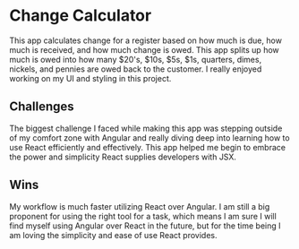 # Change Calculator
This app calculates change for a register based on how much is due, how much is received, and how much change is owed. This app splits up how much is owed into how many $20's, $10s, $5s, $1s, quarters, dimes, nickels, and pennies are owed back to the customer. I really enjoyed working on my UI and styling in this project. 

## Challenges
The biggest challenge I faced while making this app was stepping outside of my comfort zone with Angular and really diving deep into learning how to use React efficiently and effectively. This app helped me begin to embrace the power and simplicity React supplies developers with JSX. 

## Wins
My workflow is much faster utilizing React over Angular. I am still a big proponent for using the right tool for a task, which means I am sure I will find myself using Angular over React in the future, but for the time being I am loving the simplicity and ease of use React provides. 
